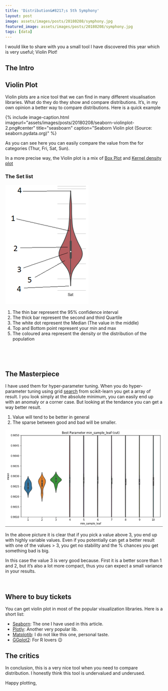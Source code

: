 ```yaml
---
title: 'Distribution&#8217;s 5th Symphony'
layout: post
image: assets/images/posts/20180208/symphony.jpg
featured_image: assets/images/posts/20180208/symphony.jpg
tags: [data]
---
```

I would like to share with you a small tool I have discovered this year which is very useful; Violin Plot!

<!--more-->

## The Intro

## Violin Plot

Violin plots are a nice tool that we can find in many different visualisation libraries. What do they do they show and compare distributions. It&#8217;s, in my own opinion a better way to compare distributions. Here is a quick example

{% include image-caption.html imageurl="assets/images/posts/20180208/seaborn-violinplot-2.png#center"
title="seasboarn" caption="Seaborn Violin plot (Source: seaborn.pydata.org)" %}

As you can see here you can easily compare the value from the for categories (Thur, Fri, Sat, Sun).

In a more precise way, the Violin plot is a mix of [Box Plot](https://seaborn.pydata.org/generated/seaborn.boxplot.html#seaborn.boxplot) and [Kernel density plot](https://seaborn.pydata.org/generated/seaborn.kdeplot.html)

### The Set list

![cutted](assets/images/posts/20180208/cutted-1.png#right)

1. The thin bar represent the 95% confidence interval
2. The thick bar represent the second and third Quartile
3. The white dot represent the Median (The value in the middle)
4. Top and Bottom point represent your min and max
5. The coloured area represent the density or the distribution of the population

&nbsp;

&nbsp;

## The Masterpiece

I have used them for hyper-parameter tuning. When you do hyper-parameter tuning using grid [search](http://scikit-learn.org/stable/modules/grid_search.html) from scikit-learn you get a array of result. I you look simply at the absolute minimum, you can easily end up with an anomaly or a corner case. But looking at the tendance you can get a way better result.

  1. Value will tend to be better in general
  2. The sparse between good and bad will be smaller.

![violon2](assets/images/posts/20180208/Violon2.png#center)

In the above picture it is clear that if you pick a value above 3, you end up with highly variable values. Even if you potentially can get a better result with one of the values > 3, you get no stability and the % chances you get something bad is big.

In this case the value 3 is very good because. First it is a better score than 1 and 2, but it&#8217;s also a lot more compact, thus you can expect a small variance in your results.

&nbsp;

## Where to buy tickets

You can get violin plot in most of the popular visualization libraries. Here is a short list:

* [Seaborn](https://seaborn.pydata.org/generated/seaborn.violinplot.html): The one I have used in this article.
* [Plotly](https://plot.ly/python/violin-plot/): Another very popular lib.
* [Matplotib](https://matplotlib.org/examples/statistics/violinplot_demo.html): I do not like this one, personal taste.
* [GGplot2](http://ggplot2.tidyverse.org/reference/geom_violin.html): For R lovers 😉

## The critics

In conclusion, this is a very nice tool when you need to compare distribution. I honestly think this tool is undervalued and underused.

Happy plotting,
